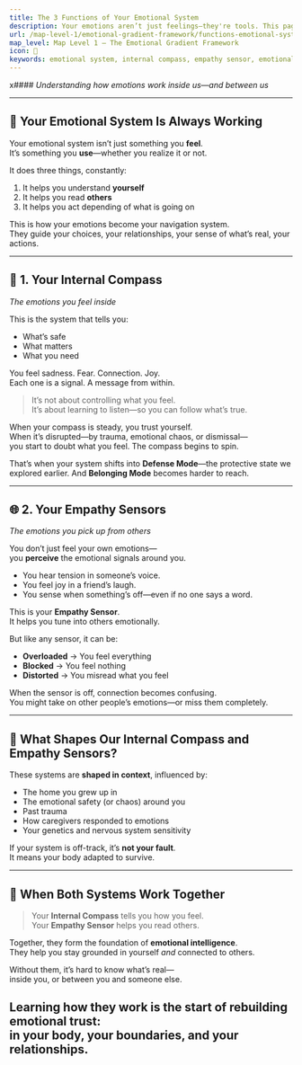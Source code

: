 ```yaml
---
title: The 3 Functions of Your Emotional System
description: Your emotions aren’t just feelings—they're tools. This page explores how your emotional system helps you understand yourself and read others.
url: /map-level-1/emotional-gradient-framework/functions-emotional-system
map_level: Map Level 1 – The Emotional Gradient Framework
icon: 🧭
keywords: emotional system, internal compass, empathy sensor, emotional intelligence, trauma, nervous system, regulation, connection, belonging
---
```

x#### _Understanding how emotions work inside us—and between us_

---

## 🔄 Your Emotional System Is Always Working

Your emotional system isn’t just something you **feel**.  
It’s something you **use**—whether you realize it or not.

It does three things, constantly:

1. It helps you understand **yourself**  
2. It helps you read **others**
3. It helps you act depending of what is going on

This is how your emotions become your navigation system.  
They guide your choices, your relationships, your sense of what’s real, your actions.

---

## 🧩 1. Your Internal Compass  
_The emotions you feel inside_

This is the system that tells you:

- What’s safe  
- What matters  
- What you need

You feel sadness. Fear. Connection. Joy.  
Each one is a signal. A message from within.

> It’s not about controlling what you feel.  
> It’s about learning to listen—so you can follow what’s true.

When your compass is steady, you trust yourself.  
When it’s disrupted—by trauma, emotional chaos, or dismissal—  
you start to doubt what you feel. The compass begins to spin.

That’s when your system shifts into **Defense Mode**—the protective state we explored earlier.
And **Belonging Mode** becomes harder to reach.

---

## 🌐 2. Your Empathy Sensors  
_The emotions you pick up from others_

You don’t just feel your own emotions—  
you **perceive** the emotional signals around you.

- You hear tension in someone’s voice.  
- You feel joy in a friend’s laugh.  
- You sense when something’s off—even if no one says a word.

This is your **Empathy Sensor**.  
It helps you tune into others emotionally.

But like any sensor, it can be:

- **Overloaded** → You feel everything  
- **Blocked** → You feel nothing  
- **Distorted** → You misread what you feel

When the sensor is off, connection becomes confusing.  
You might take on other people’s emotions—or miss them completely.

---

## 🧬 What Shapes Our Internal Compass and Empathy Sensors?

These systems are **shaped in context**, influenced by:

- The home you grew up in  
- The emotional safety (or chaos) around you  
- Past trauma  
- How caregivers responded to emotions  
- Your genetics and nervous system sensitivity

If your system is off-track, it’s **not your fault**.  
It means your body adapted to survive.

---

## 🤝 When Both Systems Work Together

> Your **Internal Compass** tells you how you feel.  
> Your **Empathy Sensor** helps you read others.

Together, they form the foundation of **emotional intelligence**.  
They help you stay grounded in yourself *and* connected to others.

Without them, it’s hard to know what’s real—  
inside you, or between you and someone else.

Learning how they work is the start of rebuilding **emotional trust**:  
in your body, your boundaries, and your relationships.
---










<div class="page-divider"></div>